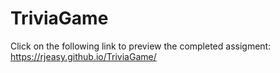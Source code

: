 # TriviaGame

Click on the following link to preview the completed assigment: https://rjeasy.github.io/TriviaGame/
